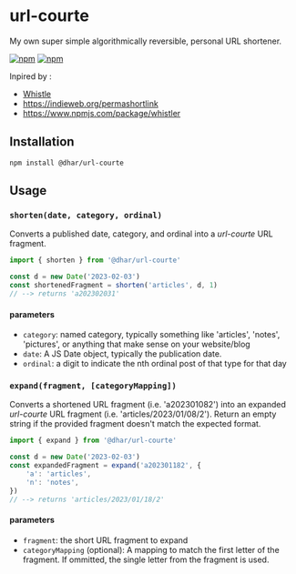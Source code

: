 # url-courte

My own super simple algorithmically reversible, personal URL shortener.

[![npm](https://img.shields.io/npm/v/@dhar/url-courte.svg)](https://www.npmjs.com/package/@dhar/url-courte)  [![npm](https://img.shields.io/npm/l/@dhar/url-courte.svg)](https://github.com/dharFr/url-courte/blob/main/LICENSE)

Inpired by :
 - [Whistle](http://tantek.pbworks.com/w/page/21743973/Whistle) 
 - https://indieweb.org/permashortlink
 - https://www.npmjs.com/package/whistler


## Installation

```
npm install @dhar/url-courte
```

## Usage

### `shorten(date, category, ordinal)`

Converts a published date, category, and ordinal into a _url-courte_ URL fragment.

``` js
import { shorten } from '@dhar/url-courte'

const d = new Date('2023-02-03')
const shortenedFragment = shorten('articles', d, 1)
// --> returns 'a202302031'
```

#### parameters

 - `category`: named category, typically something like 'articles', 'notes', 'pictures', or anything that make sense on your website/blog
 - `date`: A JS Date object, typically the publication date.
 - `ordinal`: a digit to indicate the nth ordinal post of that type for that day

### `expand(fragment, [categoryMapping])`

Converts a shortened URL fragment (i.e. 'a202301082') into an expanded _url-courte_ URL fragment (i.e. 'articles/2023/01/08/2').
Return an empty string if the provided fragment doesn't match the expected format.

``` js
import { expand } from '@dhar/url-courte'

const d = new Date('2023-02-03')
const expandedFragment = expand('a202301182', {
	'a': 'articles',
	'n': 'notes',
})
// --> returns 'articles/2023/01/18/2'
```

#### parameters

 - `fragment`: the short URL fragment to expand
 - `categoryMapping` (optional): A mapping to match the first letter of the fragment. If ommitted, the single letter from the fragment is used.



